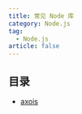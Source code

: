 ```yaml
---
title: 常见 Node 库
category: Node.js
tag:
  - Node.js
article: false
---
```


## 目录

- [axois](axois.md)

